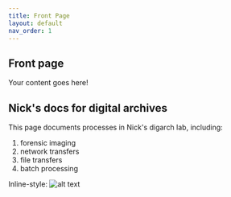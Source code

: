 ```yaml
---
title: Front Page
layout: default
nav_order: 1
---
```


## Front page

Your content goes here!

## Nick's docs for digital archives

This page documents processes in Nick's digarch lab, including:

1. forensic imaging
2. network transfers
3. file transfers
4. batch processing

Inline-style: 
![alt text](https://commons.wikimedia.org/wiki/File:Schema_fonctionnel_modele_oais.jpg "OAIS")
